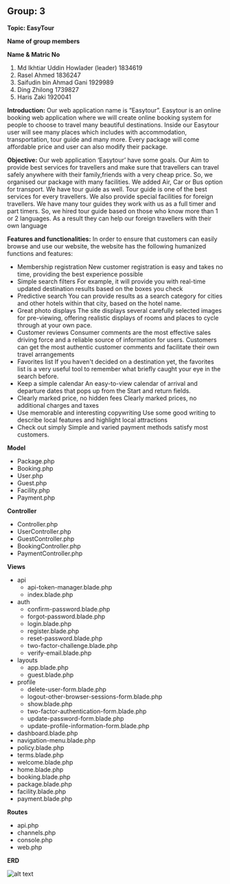 ## Group: 3
**Topic: EasyTour**

**Name of group members**

**Name & Matric No**

1. Md Ikhtiar Uddin Howlader (leader) 1834619
2. Rasel Ahmed 1836247
3. Saifudin bin Ahmad Gani 1929989
4. Ding Zhilong 1739827
5. Haris Zaki 1920041

**Introduction:** 
Our web application name is “Easytour”. Easytour is an online booking web application where we will create online booking system for people to choose to travel many beautiful destinations. Inside our Easytour user will see many places which includes with accommodation, transportation, tour guide and many more. Every package will come affordable price and user can also modify their package.

**Objective:**
Our web application ‘Easytour’ have some goals. Our Aim to provide best services for travellers and make sure that travellers can travel safely anywhere with their family,friends with a very cheap price. So, we organised our package with many facilities. We added Air, Car or Bus option for transport. We have tour guide as well. Tour guide is one of the best services for every travellers. We also provide special facilities for foreign travellers. We have many tour guides they work with us as a full timer and part timers. So, we hired tour guide based on those who know more than 1 or 2 languages. As a result they can help our foreign travellers with their own language

**Features and functionalities:**
In order to ensure that customers can easily browse and use our website, the website has the following humanized functions and features:
- Membership registration
New customer registration is easy and takes no time, providing the best experience possible
- Simple search filters
For example, it will provide you with real-time updated destination results based on the boxes you check
- Predictive search
You can provide results as a search category for cities and other hotels within that city, based on the hotel name.
- Great photo displays
The site displays several carefully selected images for pre-viewing, offering realistic displays of rooms and places to cycle through at your own pace.
- Customer reviews
Consumer comments are the most effective sales driving force and a reliable source of information for users. Customers can get the most authentic customer comments and facilitate their own travel arrangements
- Favorites list
If you haven't decided on a destination yet, the favorites list is a very useful tool to remember what briefly caught your eye in the search before.
- Keep a simple calendar
An easy-to-view calendar of arrival and departure dates that pops up from the Start and return fields.
- Clearly marked price, no hidden fees
Clearly marked prices, no additional charges and taxes
- Use memorable and interesting copywriting
Use some good writing to describe local features and highlight local attractions
- Check out simply
Simple and varied payment methods satisfy most customers.

**Model**
- Package.php
- Booking.php
- User.php
- Guest.php
- Facility.php
- Payment.php

**Controller**
- Controller.php
- UserController.php
- GuestController.php
- BookingController.php
- PaymentController.php

**Views**
- api
     - api-token-manager.blade.php
     - index.blade.php
- auth
     - confirm-password.blade.php
     - forgot-password.blade.php
     - login.blade.php
     - register.blade.php
     - reset-password.blade.php
     - two-factor-challenge.blade.php
     - verify-email.blade.php
- layouts
     - app.blade.php
     - guest.blade.php
- profile
     - delete-user-form.blade.php
     - logout-other-browser-sessions-form.blade.php
     - show.blade.php
     - two-factor-authentication-form.blade.php
     - update-password-form.blade.php
     - update-profile-information-form.blade.php
- dashboard.blade.php
- navigation-menu.blade.php
- policy.blade.php
- terms.blade.php
- welcome.blade.php
- home.blade.php
- booking.blade.php
- package.blade.php
- facility.blade.php
- payment.blade.php

**Routes**
- api.php
- channels.php
- console.php
- web.php

**ERD**

![alt text](proposal/erd.jpg)
